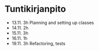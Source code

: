 # Tuntikirjanpito

* 13.11.	3h	Planning and setting up classes
* 14.11.	2h
* 15.11.	3h
* 16.11.	1h
* 19.11.	3h	Refactoring, tests